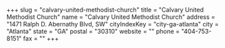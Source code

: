 +++
slug = "calvary-united-methodist-church"
title = "Calvary United Methodist Church"
name = "Calvary United Methodist Church"
address = "1471 Ralph D. Abernathy Blvd, SW"
cityIndexKey = "city-ga-atlanta"
city = "Atlanta"
state = "GA"
postal = "30310"
website = ""
phone = "404-753-8151"
fax = ""
+++
